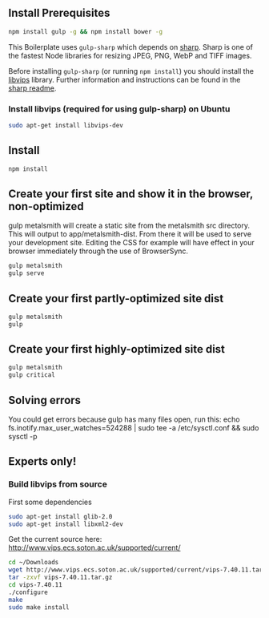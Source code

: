 ## Install Prerequisites

```sh
npm install gulp -g && npm install bower -g
```

This Boilerplate uses `gulp-sharp` which depends on [sharp](https://github.com/lovell/sharp). Sharp
is one of the fastest Node libraries for resizing JPEG, PNG, WebP and TIFF images.

Before installing `gulp-sharp` (or running `npm install`) you should install the
[libvips](https://github.com/jcupitt/libvips) library. Further information and instructions can be
found in the [sharp readme](https://github.com/lovell/sharp#installation).

### Install libvips (required for using gulp-sharp) on Ubuntu

```sh
sudo apt-get install libvips-dev

```

## Install

```sh
npm install
```

## Create your first site and show it in the browser, non-optimized

gulp metalsmith will create a static site from the metalsmith src directory. This will output to
app/metalsmith-dist. From there it will be used to serve your development site. Editing the CSS for
example will have effect in your browser immediately through the use of BrowserSync.

```sh
gulp metalsmith
gulp serve
```

## Create your first partly-optimized site dist

```sh
gulp metalsmith
gulp
```

## Create your first highly-optimized site dist

```sh
gulp metalsmith
gulp critical
```

## Solving errors

You could get errors because gulp has many files open, run this: echo
fs.inotify.max_user_watches=524288 | sudo tee -a /etc/sysctl.conf && sudo sysctl -p

## Experts only!

### Build libvips from source

First some dependencies

```sh
sudo apt-get install glib-2.0
sudo apt-get install libxml2-dev
```

Get the current source here: http://www.vips.ecs.soton.ac.uk/supported/current/

```sh
cd ~/Downloads
wget http://www.vips.ecs.soton.ac.uk/supported/current/vips-7.40.11.tar.gz
tar -zxvf vips-7.40.11.tar.gz
cd vips-7.40.11
./configure
make
sudo make install
```
